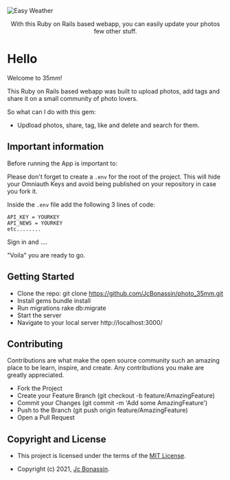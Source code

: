 ![Easy Weather](https://user-images.githubusercontent.com/72950188/133949998-b63efb83-5828-4448-99a6-802402c48257.png)
<div align="center" > 
<p>With this Ruby on Rails based webapp, you can easily update your photos few other stuff.</p>
</div>

# Hello 

Welcome to 35mm! 

This Ruby on Rails based webapp was built to upload photos, add tags and share it on a small community of photo lovers. 

So what can I do with this gem: 

- Updload photos, share, tag, like and delete and search for them.

## Important information 

Before running the App is important to: 


Please don't forget to create a `.env` for the root of the project. This will hide your Omniauth Keys and avoid being published on your repository in case you fork it. 

Inside the `.env` file add the following 3 lines of code:

```cassandraql
API_KEY = YOURKEY
API_NEWS = YOURKEY
etc........ 
```
Sign in and ....

"Voila" you are ready to go. 

## Getting Started

- Clone the repo: git clone https://github.com/JcBonassin/photo_35mm.git
- Install gems bundle install
- Run migrations rake db:migrate
- Start the server 
- Navigate to your local server http://localhost:3000/


## Contributing

Contributions are what make the open source community such an amazing place to be learn, inspire, and create. Any contributions you make are greatly appreciated.

- Fork the Project
- Create your Feature Branch (git checkout -b feature/AmazingFeature)
- Commit your Changes (git commit -m 'Add some AmazingFeature')
- Push to the Branch (git push origin feature/AmazingFeature)
- Open a Pull Request

## Copyright and License

- This project is licensed under the terms of the [MIT License](https://opensource.org/licenses/MIT).

- Copyright (c) 2021, [Jc Bonassin](https://www.jcbonassin.net/).


